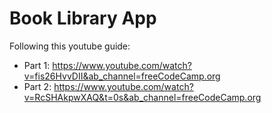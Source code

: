 # Book Library App

Following this youtube guide:

- Part 1: https://www.youtube.com/watch?v=fis26HvvDII&ab_channel=freeCodeCamp.org
- Part 2: https://www.youtube.com/watch?v=RcSHAkpwXAQ&t=0s&ab_channel=freeCodeCamp.org

